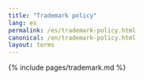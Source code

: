 ```yaml
---
title: "Trademark policy"
lang: es
permalink: /es/trademark-policy.html
canonical: /en/trademark-policy.html
layout: terms
---
```


{% include pages/trademark.md %}
